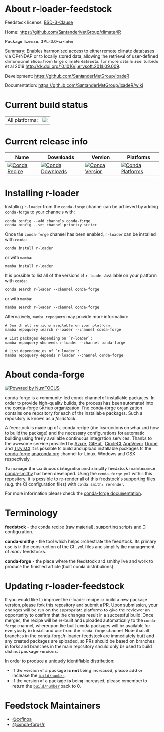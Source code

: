 About r-loader-feedstock
========================

Feedstock license: [BSD-3-Clause](https://github.com/conda-forge/r-loader-feedstock/blob/main/LICENSE.txt)

Home: https://github.com/SantanderMetGroup/climate4R

Package license: GPL-3.0-or-later

Summary: Enables harmonized access to either remote climate databases via OPeNDAP or to locally stored data, allowing the retrieval of user-defined dimensional slices from large climate datasets. For more details see Iturbide et al 2019 <http://dx.doi.org/10.1016/j.envsoft.2018.09.009>.

Development: https://github.com/SantanderMetGroup/loadeR

Documentation: https://github.com/SantanderMetGroup/loadeR/wiki

Current build status
====================


<table><tr><td>All platforms:</td>
    <td>
      <a href="https://dev.azure.com/conda-forge/feedstock-builds/_build/latest?definitionId=16193&branchName=main">
        <img src="https://dev.azure.com/conda-forge/feedstock-builds/_apis/build/status/r-loader-feedstock?branchName=main">
      </a>
    </td>
  </tr>
</table>

Current release info
====================

| Name | Downloads | Version | Platforms |
| --- | --- | --- | --- |
| [![Conda Recipe](https://img.shields.io/badge/recipe-r--loader-green.svg)](https://anaconda.org/conda-forge/r-loader) | [![Conda Downloads](https://img.shields.io/conda/dn/conda-forge/r-loader.svg)](https://anaconda.org/conda-forge/r-loader) | [![Conda Version](https://img.shields.io/conda/vn/conda-forge/r-loader.svg)](https://anaconda.org/conda-forge/r-loader) | [![Conda Platforms](https://img.shields.io/conda/pn/conda-forge/r-loader.svg)](https://anaconda.org/conda-forge/r-loader) |

Installing r-loader
===================

Installing `r-loader` from the `conda-forge` channel can be achieved by adding `conda-forge` to your channels with:

```
conda config --add channels conda-forge
conda config --set channel_priority strict
```

Once the `conda-forge` channel has been enabled, `r-loader` can be installed with `conda`:

```
conda install r-loader
```

or with `mamba`:

```
mamba install r-loader
```

It is possible to list all of the versions of `r-loader` available on your platform with `conda`:

```
conda search r-loader --channel conda-forge
```

or with `mamba`:

```
mamba search r-loader --channel conda-forge
```

Alternatively, `mamba repoquery` may provide more information:

```
# Search all versions available on your platform:
mamba repoquery search r-loader --channel conda-forge

# List packages depending on `r-loader`:
mamba repoquery whoneeds r-loader --channel conda-forge

# List dependencies of `r-loader`:
mamba repoquery depends r-loader --channel conda-forge
```


About conda-forge
=================

[![Powered by
NumFOCUS](https://img.shields.io/badge/powered%20by-NumFOCUS-orange.svg?style=flat&colorA=E1523D&colorB=007D8A)](https://numfocus.org)

conda-forge is a community-led conda channel of installable packages.
In order to provide high-quality builds, the process has been automated into the
conda-forge GitHub organization. The conda-forge organization contains one repository
for each of the installable packages. Such a repository is known as a *feedstock*.

A feedstock is made up of a conda recipe (the instructions on what and how to build
the package) and the necessary configurations for automatic building using freely
available continuous integration services. Thanks to the awesome service provided by
[Azure](https://azure.microsoft.com/en-us/services/devops/), [GitHub](https://github.com/),
[CircleCI](https://circleci.com/), [AppVeyor](https://www.appveyor.com/),
[Drone](https://cloud.drone.io/welcome), and [TravisCI](https://travis-ci.com/)
it is possible to build and upload installable packages to the
[conda-forge](https://anaconda.org/conda-forge) [anaconda.org](https://anaconda.org/)
channel for Linux, Windows and OSX respectively.

To manage the continuous integration and simplify feedstock maintenance
[conda-smithy](https://github.com/conda-forge/conda-smithy) has been developed.
Using the ``conda-forge.yml`` within this repository, it is possible to re-render all of
this feedstock's supporting files (e.g. the CI configuration files) with ``conda smithy rerender``.

For more information please check the [conda-forge documentation](https://conda-forge.org/docs/).

Terminology
===========

**feedstock** - the conda recipe (raw material), supporting scripts and CI configuration.

**conda-smithy** - the tool which helps orchestrate the feedstock.
                   Its primary use is in the construction of the CI ``.yml`` files
                   and simplify the management of *many* feedstocks.

**conda-forge** - the place where the feedstock and smithy live and work to
                  produce the finished article (built conda distributions)


Updating r-loader-feedstock
===========================

If you would like to improve the r-loader recipe or build a new
package version, please fork this repository and submit a PR. Upon submission,
your changes will be run on the appropriate platforms to give the reviewer an
opportunity to confirm that the changes result in a successful build. Once
merged, the recipe will be re-built and uploaded automatically to the
`conda-forge` channel, whereupon the built conda packages will be available for
everybody to install and use from the `conda-forge` channel.
Note that all branches in the conda-forge/r-loader-feedstock are
immediately built and any created packages are uploaded, so PRs should be based
on branches in forks and branches in the main repository should only be used to
build distinct package versions.

In order to produce a uniquely identifiable distribution:
 * If the version of a package **is not** being increased, please add or increase
   the [``build/number``](https://docs.conda.io/projects/conda-build/en/latest/resources/define-metadata.html#build-number-and-string).
 * If the version of a package **is** being increased, please remember to return
   the [``build/number``](https://docs.conda.io/projects/conda-build/en/latest/resources/define-metadata.html#build-number-and-string)
   back to 0.

Feedstock Maintainers
=====================

* [@cofinoa](https://github.com/cofinoa/)
* [@conda-forge/r](https://github.com/orgs/conda-forge/teams/r/)

